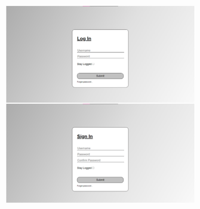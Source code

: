 ![Log In Classic Template](imageFiles/logIn.png)
![Sign In Classic Template](imageFiles/signIn.png) 
